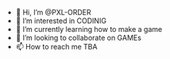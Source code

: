 - 👋 Hi, I’m @PXL-ORDER
- 👀 I’m interested in CODINIG
- 🌱 I’m currently learning how to make a game
- 💞️ I’m looking to collaborate on GAMEs
- 📫 How to reach me TBA

<!---
PXL-ORDER/PXL-ORDER is a ✨ special ✨ repository because its `README.md` (this file) appears on your GitHub profile.
You can click the Preview link to take a look at your changes.
--->
